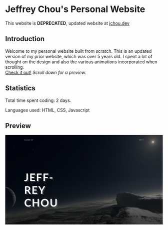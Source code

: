 # Jeffrey Chou's Personal Website

This website is **DEPRECATED**, updated website at [jchou.dev](jchou.dev)

## Introduction

Welcome to my personal website built from scratch. This is an updated version of my prior website, which was over 5 years old. I spent a lot of thought on the design and also the various animations incorporated when scrolling. <br>
[Check it out!](jchoucode.github.io) *Scroll down for a preview.*

## Statistics

Total time spent coding: 2 days.

Languages used: HTML, CSS, Javascript

## Preview

![alt text](https://github.com/JChouCode/jchoucode.github.io/blob/master/example1.png "Home Preview")
